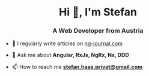 <h1 align="center">Hi 👋, I'm Stefan</h1>
<h3 align="center">A Web Developer from Austria</h3>

- 📝 I regularly write articles on [ng-journal.com](https:/ng-journal.com)

- 💬 Ask me about **Angular, RxJs, NgRx, Nx, DDD**

- 📫 How to reach me **stefan.haas.privat@gmail.com**

